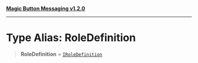 [**Magic Button Messaging v1.2.0**](../README.md)

***

# Type Alias: RoleDefinition

> **RoleDefinition** = [`IRoleDefinition`](../interfaces/IRoleDefinition.md)
